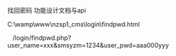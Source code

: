 找回密码 功能设计文档与api

C:\wamp\www\nzsp1_cms\login\findpwd.html

   
/login/findpwd.php?user_name=xxx&smsyzm=1234&user_pwd=aaa000yyy

